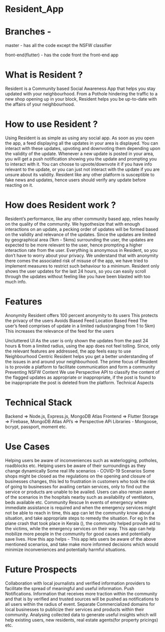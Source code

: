 # Resident_App

# Branches - 
master - has all the code except the NSFW classifier

front-end(flutter) - has the code front the front-end app

# What is Resident ?
Resident is a Community based Social Awareness App that helps you stay updated with your neighbourhood. From a Pothole hindering the traffic to a new shop opening up in your block, Resident helps you be up-to-date with the affairs of your neighbourhood.

# How to use Resident ?
Using Resident is as simple as using any social app. As soon as you open the app, a feed displaying all the updates in your area is displayed. You can interact with these updates, upvoting and downvoting them depending upon the validity of the update. 
Whenever a new update is posted in your area, you will get a push notification showing you the update and prompting you to interact with it. You can choose to upvote/downvote it if you have info relevant to the update, or you can just not interact with the update if you are unsure about its validity.
Resident like any other platform is susceptible to fake news and updates, hence users should verify any update before reacting on it.


# How does Resident work ?
Resident’s performance, like any other community based app, relies heavily on the quality of the community. We hypothesize that with enough interactions on an update, a pecking order of updates will be formed based on the validity and relevance of the updates. Since the updates are limited by geographical area (1km - 5kms) surrounding the user, the updates are expected to be more relevant to the user, hence prompting a higher interaction rate from the user.
Everything is anonymous in Resident, so you don’t have to worry about your privacy. We understand that with anonymity there comes the associated risk of misuse of the app, we have tried to implement measures to restrict such behaviour to a minimum.
Resident only shows the user updates for the last 24 hours, so you can easily scroll through the updates without feeling like you have been blasted with too much info.
# Features
Anonymity 
Resident offers 100 percent anonymity to its users 
This protects the privacy of the users 
Avoids Biased Feed
Location Based Feed
The user’s feed comprises of update in a limited radius(ranging from 1 to 5km)
This increases the relevance of the feed for the users

Uncluttered UI
As the user is only shown the updates from the past 24 hours & from a limited radius, using the app does not feel tolling.
Since, only the relevant features are addressed, the app feels easy to use 
Neighbourhood Centric
Resident helps you get a better understanding of the issues in and around your neighbourhood.
The prime focus of Resident is to provide a platform to facilitate communication and form a community  
Preventing NSFW Content
We use Perspective API to classify  the content of the flagged updates as appropriate or inappropriate, if the post is found to be inappropriate the post is deleted from the platform.
 Technical Aspects
# Technical Stack
Backend   => Node.js, Express.js, MongoDB Atlas
Frontend => Flutter
Storage => Firebase, MongoDB Atlas
API’s => Perspective APi
Libraries - Mongoose, bcrypt, passport, moment etc.
# Use Cases
Helping users be aware of inconveniences such as waterlogging, potholes, roadblocks etc.
Helping users be aware of their surroundings as they change dynamically
Some real life scenarios - 
COVID-19 Scenarios
Some shops might be closed as the regulations on the opening and closure of businesses changes, this led to frustration in customers who took the risk of going to businesses for availing certain services, only to find out the service or products are unable to be availed.
Users can also remain aware of the scenarios in the hospitals nearby such as availability of ventilators, beds available etc.
Community Rescue
In events of emergency where immediate assistance is required and when the emergency services might not be able to reach in time, this app can let the community know about a situation, and take appropriate steps to remedy the situation. For eg In the plane crash that took place in Kerala (), the community helped provide aid to the victims, while the emergency services on their way. This app can help mobilize more people in the community for good causes and potentially save lives.
How this app helps - This app lets users be aware of the above mentioned scenarios, and take make more informed decisions which would minimize inconveniences and potentially harmful situations.

# Future Prospects
Collaboration with local journalists and verified information providers to facilitate the spread of meaningful and useful information.
Push Notifications. Information that receives more traction within the community and that is by verified and trusted sources will be pushed as notifications to all users within the radius of event.
Separate Commercialized domains for local businesses to publicize their services and products within their community.
 Analysing collected data to generate useful insights which will help existing users, new residents, real estate agents(for property pricings) etc.
